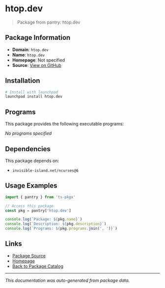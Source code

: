 # htop.dev

> Package from pantry: htop.dev

## Package Information

- **Domain**: `htop.dev`
- **Name**: `htop.dev`
- **Homepage**: Not specified
- **Source**: [View on GitHub](https://github.com/pkgxdev/pantry/tree/main/projects/htop.dev/package.yml)

## Installation

```bash
# Install with launchpad
launchpad install htop.dev
```

## Programs

This package provides the following executable programs:

*No programs specified*

## Dependencies

This package depends on:

- `invisible-island.net/ncurses@6`

## Usage Examples

```typescript
import { pantry } from 'ts-pkgx'

// Access this package
const pkg = pantry['htop.dev']

console.log(`Package: ${pkg.name}`)
console.log(`Description: ${pkg.description}`)
console.log(`Programs: ${pkg.programs.join(', ')}`)
```

## Links

- [Package Source](https://github.com/pkgxdev/pantry/tree/main/projects/htop.dev/package.yml)
- [Homepage](#)
- [Back to Package Catalog](../../package-catalog.md)

---

*This documentation was auto-generated from package data.*
